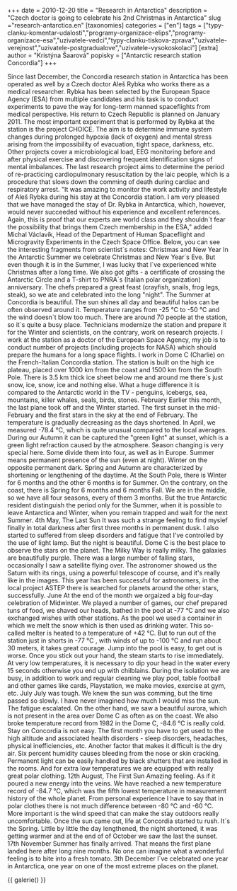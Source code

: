 +++
date = 2010-12-20
title = "Research in Antarctica"
description = "Czech doctor is going to celebrate his 2nd Christmas in Antarctica"
slug ="research-antarctica.en"
[taxonomies]
categories = ["en"]
tags = ["typy-clanku-komentar-udalosti","programy-organizace-elips","programy-organizace-esa","uzivatele-vedci","typy-clanku-tiskova-zprava","uzivatele-verejnost","uzivatele-postgradualove","uzivatele-vysokoskolaci"]
[extra]
author = "Kristýna Šaarová"
popisky = ["Antarctic research station Concordia"]
+++

Since last December, the Concordia research station in Antarctica has been operated as well by a Czech doctor Aleš Rybka who works there as a medical researcher. Rybka has been selected by the European Space Agency (ESA) from multiple candidates and his task is to conduct experiments to pave the way for long-term manned spaceflights from medical perspective. His return to Czech Republic is planned on January 2011. The most important experiment that is performed by Rybka at the station is the project CHOICE. The aim is to determine immune system changes during prolonged hypoxia (lack of oxygen) and mental stress arising from the impossibility of evacuation, tight space, darkness, etc. Other projects cover a microbiological load, EEG monitoring before and after physical exercise and discovering frequent identification signs of mental imbalances. The last research project aims to determine the period of re-practicing cardiopulmonary resuscitation by the laic people, which is a procedure that slows down the comming of death during cardiac and respiratory arrest. "It was amazing to monitor the work activity and lifestyle of Aleš Rybka during his stay at the Concordia station. I am very pleased that we have managed the stay of Dr. Rybka in Antarctica, which, however, would never succeeded without his experience and excellent references. Again, this is proof that our experts are world class and they shouldn´t fear the possibility that brings them Czech membership in the ESA," added Michal Václavík, Head of the Department of Human Spaceflight and Microgravity Experiments in the Czech Space Office. Below, you can see the interesting fragments from scientist´s notes: Christmas and New Year In the Antarctic Summer we celebrate Christmas and New Year´s Eve. But even though it is in the Summer, I was lucky that I´ve experienced white Christmas after a long time. We also got gifts - a certificate of crossing the Antarctic Circle and a T-shirt to PNRA´s (Italian polar organization) anniversary. The chefs prepared a great feast (crayfish, snails, frog legs, steak), so we ate and celebrated into the long "night". The Summer at Concordia is beautiful. The sun shines all day and beautiful halos can be often observed around it. Temperature ranges from -25 °C to -50 °C and the wind doesn´t blow too much. There are around 70 people at the station, so it´s quite a busy place. Technicians modernize the station and prepare it for the Winter and scientists, on the contrary, work on research projects. I work at the station as a doctor of the European Space Agency, my job is to conduct number of projects (including projects for NASA) which should prepare the humans for a long space flights. I work in Dome C (Charlie) on the French-Italian Concordia station. The station is built on the high ice plateau, placed over 1000 km from the coast and 1500 km from the South Pole. There is 3.5 km thick ice sheet below me and around me there´s just snow, ice, snow, ice and nothing else. What a huge difference it is compared to the Antarctic world in the TV - penguins, icebergs, sea, mountains, killer whales, seals, birds, stones. February Earlier this month, the last plane took off and the Winter started. The first sunset in the mid-February and the first stars in the sky at the end of February. The temperature is gradually decreasing as the days shortened. In April, we measured -78.4 °C, which is quite unusual compared to the local averages. During our Autumn it can be captured the "green light" at sunset, which is a green light refraction caused by the atmosphere. Season changing is very special here. Some divide them into four, as well as in Europe. Summer means permanent presence of the sun (even at night). Winter on the opposite permanent dark. Spring and Autumn are characterized by shortening or lengthening of the daytime. At the South Pole, there is Winter for 6 months and the other 6 months is for Summer. On the contrary, on the coast, there is Spring for 6 months and 6 months Fall. We are in the middle, so we have all four seasons, every of them 3 months. But the true Antarctic resident distinguish the period only for the Summer, when it is possible to leave Antarctica and Winter, when you remain trapped and wait for the next Summer. 4th May, The Last Sun It was such a strange feeling to find myslef finally in total darkness after first three months in permanent dusk. I also started to suffered from sleep disorders and fatigue that I've controlled by the use of light lamp. But the night is beautiful. Dome C is the best place to observe the stars on the planet. The Milky Way is really milky. The galaxies are beautifully purple. There was a large number of falling stars, occasionally I saw a satellite flying over. The astronomer showed us the Saturn with its rings, using a powerful telescope of course, and it's really like in the images. This year has been successful for astronomers, in the local project ASTEP there is searched for planets around the other stars, successfully. June At the end of the month we orgaized a big four-day celebration of Midwinter. We played a number of games, our chef prepared tuns of food, we shaved our heads, bathed in the pool at -77 °C and we also exchanged wishes with other stations. As the pool we used a container in which we melt the snow which is then used as drinking water. This so-called melter is heated to a temperature of +42 °C. But to run out of the station just in shorts in -77 °C , with winds of up to -100 °C and run about 30 meters, it takes great courage. Jump into the pool is easy, to get out is worse. Once you stick out your hand, the steam starts to rise immediately. At very low temperatures, it is necessary to dip your head in the water every 15 seconds otherwise you end up with chilblains. During the isolation we are busy, in addition to work and regular cleaning we play pool, table football and other games like cards, Playstation, we make movies, exercise at gym, etc. July July was tough. We knew the sun was comming, but the time passed so slowly. I have never imagined how much I would miss the sun. The fatigue escalated. On the other hand, we saw a beautiful aurora, which is not present in the area over Dome C as often as on the coast. We also broke temperature record from 1982 in the Dome C, -84.6 °C is really cold. Stay on Concordia is not easy. The first month you have to get used to the high altitude and associated health disorders - sleep disorders, headaches, physical inefficiencies, etc. Another factor that makes it difficult is the dry air. Six percent humidity causes bleeding from the nose or skin cracking. Permanent light can be easily handled by black shutters that are installed in the rooms. And for extra low temperatures we are equipped with really great polar clothing. 12th August, The First Sun Amazing feeling. As if it poured a new energy into the veins. We have reached a new temperature record of -84.7 °C, which was the fifth lowest temperature in measurement history of the whole planet. From personal experience I have to say that in polar clothes there is not much difference between -80 °C and -60 °C. More important is the wind speed that can make the stay outdoors really uncomfortable. Once the sun came out, life at Concordia started tu rush. It´s the Spring. Little by little the day lengthened, the night shortened, it was getting warmer and at the end of of October we saw the last the sunset. 17th November Summer has finally arrived. That means the first plane landed here after long nine months. No one can imagine what a wonderful feeling is to bite into a fresh tomato. 3th December I´ve celebrated one year in Antarctica, one year on one of the most extreme places on the planet.

{{ galerie() }}
